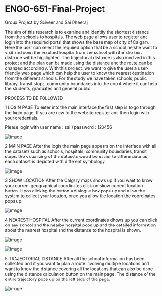 # ENGO-651-Final-Project
Group Project by Saiveer and Sai Dheeraj


The aim of this research is to examine and identify the shortest distance from the schools to hospitals. The web page allows user to register and login into the required portal that shows the base map of city of Calgary. Here the user can select the required option that be a school he/she want to visit and soon the resulted hospital from the school with the shortest distance will be highlighted. The trajectorial distance is also involved in this project and the plan can be made using the distance and the route can be changed accordingly.
With this project, we want to give the user a user-friendly web page which can help the user to know the nearest destination from the different schools. For the study we have taken schools, public library, transit stops, community boundaries into the count where it can help the students, graduates and general public.

	
 PROCESS TO BE FOLLOWED
 
1 LOGIN PAGE
To enter into the main interface the first step is to go through the login page. If you are new to the website register and then login with your credentials.

Please login with 
user name : sai /
password : 123456

 ![image](https://user-images.githubusercontent.com/77888103/115922397-11e1c800-a43a-11eb-867c-e39404fe4860.png)



2 MAIN PAGE
After the login the main page appears on the interface with all the datasets such as schools, hospitals, community boundaries, transit stops. the visualizing of the datasets would be easier to differentiate as each dataset is depicted with different symbology.

 ![image](https://user-images.githubusercontent.com/77888103/115922440-202fe400-a43a-11eb-99e7-88d1e191ea56.png)



3	SHOW LOCATION
After the Calgary maps shows up if you want to know your current geographical coordinates click on show current location button. Upon clicking the button a dialogue box pops up and allow the system to collect your location, once you allow the location the coordinates pops up.

 ![image](https://user-images.githubusercontent.com/77888103/115922466-2920b580-a43a-11eb-8ec2-a7ccba52376a.png)


4	NEAREST HOSPITAL
After the current coordinates dhows up you can click on any school and the nearby hospital pops up and the detailed information about the nearest hospital and the distance to the hospital is shown. 

 
![image](https://user-images.githubusercontent.com/77888103/115922499-35a50e00-a43a-11eb-935e-1ea1f1628a34.png)


![image](https://user-images.githubusercontent.com/77888103/115922532-40f83980-a43a-11eb-833d-4d06052cb4e2.png)

 



5	TRAJECTORIAL DISTANCE
After all the school information has been collected and if you want to plan a route involving multiple locations and want to know the distance covering all the locations that can also be done using the distance calculation button on the main page. The distance of the entire trajectory pops up on the left side of the page.

 ![image](https://user-images.githubusercontent.com/77888103/115922553-4786b100-a43a-11eb-8384-2367bd61d6c1.png)


